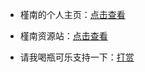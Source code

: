 * 槿南的个人主页：[点击查看](https://jinnan11.repl.co)

* 槿南资源站：[点击查看](https://jn11.eu.org)

* 请我喝瓶可乐支持一下：[打赏](https://flowus.cn/share/31646873-4314-4769-8d66-84c37398d72e)

